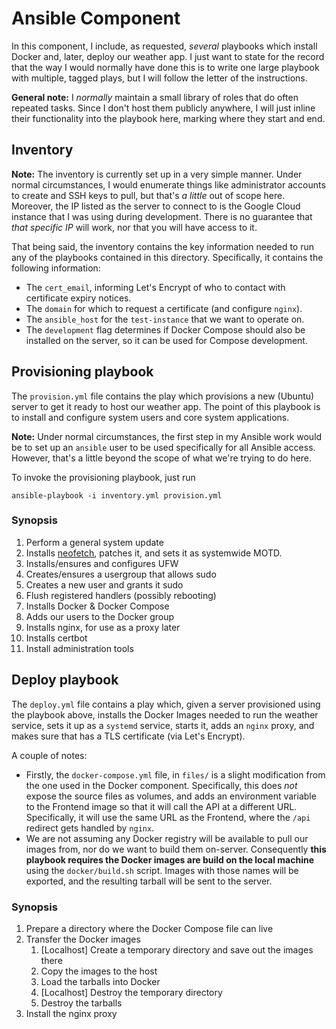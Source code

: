 # Ansible Component

In this component, I include, as requested, _several_ playbooks which install Docker
and, later, deploy our weather app. I just want to state for the record that the way I
would normally have done this is to write one large playbook with multiple, tagged
plays, but I will follow the letter of the instructions.

**General note:** I _normally_ maintain a small library of roles that do often repeated
tasks. Since I don't host them publicly anywhere, I will just inline their functionality
into the playbook here, marking where they start and end.

## Inventory

**Note:** The inventory is currently set up in a very simple manner. Under normal
circumstances, I would enumerate things like administrator accounts to create and SSH
keys to pull, but that's _a little_ out of scope here. Moreover, the IP listed as the
server to connect to is the Google Cloud instance that I was using during development.
There is no guarantee that _that specific IP_ will work, nor that you will have access
to it.

That being said, the inventory contains the key information needed to run any of the
playbooks contained in this directory. Specifically, it contains the following
information:

* The `cert_email`, informing Let's Encrypt of who to contact with certificate expiry
  notices.
* The `domain` for which to request a certificate (and configure `nginx`).
* The `ansible_host` for the `test-instance` that we want to operate on.
* The `development` flag determines if Docker Compose should also be installed on the
  server, so it can be used for Compose development.

## Provisioning playbook

The `provision.yml` file contains the play which provisions a new (Ubuntu) server to get
it ready to host our weather app. The point of this playbook is to install and configure
system users and core system applications.

**Note:** Under normal circumstances, the first step in my Ansible work would be to set
up an `ansible` user to be used specifically for all Ansible access. However, that's a
little beyond the scope of what we're trying to do here.

To invoke the provisioning playbook, just run
```
ansible-playbook -i inventory.yml provision.yml
```

### Synopsis

1. Perform a general system update
2. Installs [neofetch](https://github.com/dylanaraps/neofetch), patches it, and sets it
   as systemwide MOTD.
3. Installs/ensures and configures UFW
4. Creates/ensures a usergroup that allows sudo
5. Creates a new user and grants it sudo
6. Flush registered handlers (possibly rebooting)
7. Installs Docker & Docker Compose
8. Adds our users to the Docker group
9. Installs nginx, for use as a proxy later
10. Installs certbot
11. Install administration tools


## Deploy playbook

The `deploy.yml` file contains a play which, given a server provisioned using the
playbook above, installs the Docker Images needed to run the weather service, sets it up
as a `systemd` service, starts it, adds an `nginx` proxy, and makes sure that has a TLS
certificate (via Let's Encrypt).

A couple of notes:
* Firstly, the `docker-compose.yml` file, in `files/` is a slight modification from the
  one used in the Docker component. Specifically, this does _not_ expose the source
  files as volumes, and adds an environment variable to the Frontend image so that it
  will call the API at a different URL. Specifically, it will use the same URL as the
  Frontend, where the `/api` redirect gets handled by `nginx`.
* We are not assuming any Docker registry will be available to pull our images from, nor
  do we want to build them on-server. Consequently **this playbook requires the Docker
  images are build on the local machine** using the `docker/build.sh` script. Images
  with those names will be exported, and the resulting tarball will be sent to the
  server.

### Synopsis

1. Prepare a directory where the Docker Compose file can live
2. Transfer the Docker images
   1. [Localhost] Create a temporary directory and save out the images there
   2. Copy the images to the host
   3. Load the tarballs into Docker
   4. [Localhost] Destroy the temporary directory
   5. Destroy the tarballs
3. Install the nginx proxy

